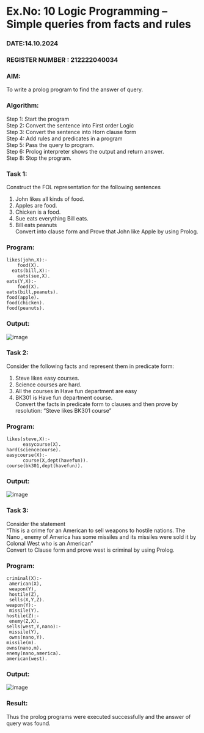 # Ex.No: 10  Logic Programming –  Simple queries from facts and rules
### DATE:14.10.2024                                                                            
### REGISTER NUMBER : 212222040034
### AIM: 
To write a prolog program to find the answer of query. 
###  Algorithm:
 Step 1: Start the program <br> 
 Step 2: Convert the sentence into First order Logic  <br> 
 Step 3:  Convert the sentence into Horn clause form  <br> 
 Step 4: Add rules and predicates in a program   <br> 
 Step 5:  Pass the query to program. <br> 
 Step 6: Prolog interpreter shows the output and return answer. <br> 
 Step 8:  Stop the program.
 
### Task 1:
Construct the FOL representation for the following sentences <br> 
1.	John likes all kinds of food.  <br> 
2.	Apples are food.  <br> 
3.	Chicken is a food.  <br> 
4.	Sue eats everything Bill eats. <br> 
5.	 Bill eats peanuts  <br> 
   Convert into clause form and Prove that John like Apple by using Prolog. <br> 
### Program:
```
likes(john,X):-
    food(X).
  eats(bill,X):-
    eats(sue,X).
eats(Y,X):-
    food(X).
eats(bill,peanuts).
food(apple).
food(chicken).
food(peanuts).
```

### Output:
![image](https://github.com/user-attachments/assets/d7845c0e-5160-4f01-bc9c-0ca611e8b772)

### Task 2:
Consider the following facts and represent them in predicate form: <br>              
1.	Steve likes easy courses. <br> 
2.	Science courses are hard. <br> 
3. All the courses in Have fun department are easy <br> 
4. BK301 is Have fun department course.<br> 
Convert the facts in predicate form to clauses and then prove by resolution: “Steve likes BK301 course”<br> 

### Program:
```
likes(steve,X):-
      easycourse(X).
hard(sciencecourse).
easycourse(X):-
      course(X,dept(havefun)).
course(bk301,dept(havefun)).
```

### Output:
![image](https://github.com/user-attachments/assets/3c5b48f5-258c-4553-b093-68abf0a873fa)

### Task 3:
Consider the statement <br> 
“This is a crime for an American to sell weapons to hostile nations. The Nano , enemy of America has some missiles and its missiles were sold it by Colonal West who is an American” <br> 
Convert to Clause form and prove west is criminal by using Prolog.<br> 
### Program:
```
criminal(X):-
 american(X),
 weapon(Y),
 hostile(Z),
 sells(X,Y,Z).
weapon(Y):-
 missile(Y).
hostile(Z):-
 enemy(Z,X).
sells(west,Y,nano):-
 missile(Y),
 owns(nano,Y).
missile(m).
owns(nano,m).
enemy(nano,america).
american(west).
```

### Output:
![image](https://github.com/user-attachments/assets/6f3c6fff-9bde-4503-bf7a-a3b3740880a1)

### Result:
Thus the prolog programs were executed successfully and the answer of query was found.
